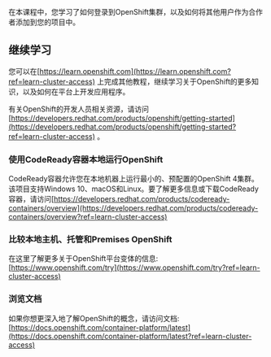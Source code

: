 在本课程中，您学习了如何登录到OpenShift集群，以及如何将其他用户作为合作者添加到您的项目中。

## 继续学习

您可以在[https://learn.openshift.com](https://learn.openshift.com?ref=learn-cluster-access) 上完成其他教程，继续学习关于OpenShift的更多知识，以及如何在平台上开发应用程序。

有关OpenShift的开发人员相关资源，请访问[https://developers.redhat.com/products/openshift/getting-started](https://developers.redhat.com/products/openshift/getting-started?ref=learn-cluster-access) 。

### 使用CodeReady容器本地运行OpenShift

CodeReady容器允许您在本地机器上运行最小的、预配置的OpenShift 4集群。该项目支持Windows 10、macOS和Linux。要了解更多信息或下载CodeReady容器，请访问[https://developers.redhat.com/products/codeready-containers/overview](https://developers.redhat.com/products/codeready-containers/overview?ref=learn-cluster-access) 

### 比较本地主机、托管和Premises OpenShift

在这里了解更多关于OpenShift平台变体的信息:[https://www.openshift.com/try](https://www.openshift.com/try?ref=learn-cluster-access) 

### 浏览文档

如果你想更深入地了解OpenShift的概念，请访问文档:[https://docs.openshift.com/container-platform/latest](https://docs.openshift.com/container-platform/latest?ref=learn-cluster-access) 
